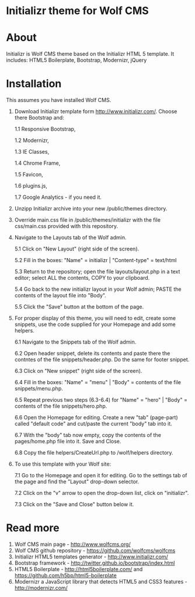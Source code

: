 Initializr theme for Wolf CMS
========================

About
=====
Initializr is Wolf CMS theme based on the Initializr HTML 5 template. It includes:
HTML5 Boilerplate, Bootstrap, Modernizr, jQuery

Installation
============
This assumes you have installed Wolf CMS.

1. Download Initializr template form http://www.initializr.com/. Choose there Bootstrap and:

   1.1 Responsive Bootstrap,
   
   1.2 Modernizr,
   
   1.3 IE Classes,
   
   1.4 Chrome Frame,
   
   1.5 Favicon,
   
   1.6 plugins.js,
   
   1.7 Google Analytics - if you need it.

3. Unzipp Initializr archive into your new <your-site>/public/themes directory.

4. Override main.css file in <your-site>/public/themes/initializr with the file css/main.css provided with this repository.

5. Navigate to the Layouts tab of the Wolf admin.

   5.1 Click on "New Layout" (right side of the screen).
   
   5.2 Fill in the boxes: "Name" = initializr | "Content-type" = text/html
   
   5.3 Return to the repository; open the file layouts/layout.php in a text editor; select ALL the contents, COPY to your clipboard.
   
   5.4 Go back to the new initializr layout in your Wolf admin; PASTE the contents of the layout file into "Body".
   
   5.5 Click the "Save" button at the bottom of the page.

6. For proper display of this theme, you will need to edit, create some snippets, use the code supplied for your Homepage and add some helpers.

   6.1 Navigate to the Snippets tab of the Wolf admin.
   
   6.2 Open header snippet, delete its contents and paste there the contntes of the file snippets/header.php. Do the same for footer snippet.
   
   6.3 Click on "New snippet" (right side of the screen).
   
   6.4 Fill in the boxes: "Name" = "menu" | "Body" = contents of the file snippets/menu.php.
   
   6.5 Repeat previous two steps (6.3-6.4) for "Name" = "hero" | "Body" = contents of the file snippets/hero.php.
   
   6.6 Open the Homepage for editing. Create a new "tab" (page-part) called "default code" and cut/paste the current "body" tab into it.
   
   6.7 With the "body" tab now empty, copy the contents of the pages/home.php file into it. Save and Close.
   
   6.8 Copy the file helpers/CreateUrl.php to <your-site>/wolf/helpers directory.

7. To use this template with your Wolf site:

   7.1 Go to the Homepage and open it for editing. Go to the settings tab of the page and find the "Layout" drop-down selector.
   
   7.2 Click on the "v" arrow to open the drop-down list, click on "initializr".
   
   7.3 Click on the "Save and Close" button below it.

Read more
============

1. Wolf CMS main page - http://www.wolfcms.org/
2. Wolf CMS github repository - https://github.com/wolfcms/wolfcms
3. Initializr HTML5 templates generator - http://www.initializr.com/
4. Bootstrap framework - http://twitter.github.io/bootstrap/index.html
5. HTML5 Boilerplate - http://html5boilerplate.com/ and https://github.com/h5bp/html5-boilerplate
6. Modernizr a JavaScript library that detects HTML5 and CSS3 features - http://modernizr.com/
